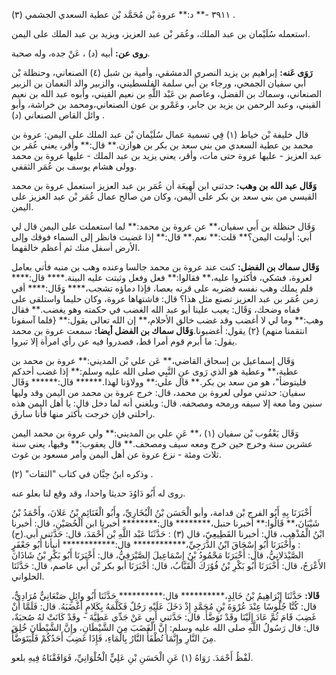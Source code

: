 ٣٩١١ -** د:** عروة بْن مُحَمَّد بْن عطية السعدي الجشمي (٣) .

استعمله سُلَيْمان بن عبد الملك، وعُمَر بْن عبد العزيز، ويزيد بن عبد الملك على اليمن.

**روى عن:** أبيه (د) ، عَنْ جده، وله صحبة.

**رَوَى عَنه:** إبراهيم بن يزيد النصري الدمشقي، وأمية بن شبل (٤) الصنعاني، وحنظلة بْن أَبي سفيان الجمحي، ورجاء بن أَبي سلمة الفلسطيني، والزبير والد النعمان بن الزبير الصنعاني، وسماك بن الفضل، وعاصم بن عَبْد اللَّهِ بن نعيم القيني، وأبوه عبد الله بن نعيم القيني، وعبد الرحمن بن يزيد بن جابر، وعَمْرو بن عون الصنعاني،ومحمد بن خراشة، وأبو وائل القاص الصنعاني (د) .

قال خليفة بْن خياط (١) فِي تسمية عمال سُلَيْمان بْن عبد الملك على اليمن: عروة بن محمد بن عطية السعدي من بني سعد بن بكر بن هوازن.** قال:** وأقر، يعني عُمَر بن عبد العزيز - عليها عروة حتى مات، وأقر، يعني يزيد بن عبد الملك - عليها عروة بن محمد وولى هشام يوسف بن عُمَر الثقفي.

**وَقَال عبد الله بن وهب:** حدثني ابن لَهِيعَة أن عُمَر بن عبد العزيز استعمل عروة بن محمد القيسي من بني سعد بن بكر على اليمن، وكان من صالح عمال عُمَر بْن عبد العزيز على اليمن.

وَقَال حنظلة بن أَبي سفيان،** عن عروة بن محمد:** لما استعملت على اليمن قال لي أبي: أوليت اليمن؟** قلت:** نعم.** قال:** إذا غضبت فانظر إلى السماء فوقك وإلى الأرض أسفل منك ثم أعظم خالقهما.

**وَقَال سماك بن الفضل:** كنت عند عروة بن محمد جالسا وعنده وهب بن منبه فأتي بعامل لعروة، فشكي، فأكثروا عليه،** فقالوا:** فعل وفعل وثبتت عليه البينة.**** قال:**** فلم يملك وهب نفسه فضربه على قرنه بعصا، فإذا دماؤه تشجب،**** وَقَال:**** أفي زمن عُمَر بن عبد العزيز تصنع مثل هذا؟ قال: فاشتهاها عروة، وكان حليما واستلقى على قفاه وضحك، وَقَال: يعيب علينا أبو عبد الله الغضب في حكمته وهو يغضب.** فقال وهب:** وما لي لا أغضب وقد غضب خالق الأحلام،** إن الله تعالى يقول:** {فلما آسفونا انتقمنا منهم) {٢) يقول: أغضبونا.**وَقَال سماك بن الفضل أيضا:** سمعت عروة بن محمد يقول: ما أبرم قوم أمرا قط، فصدروا فيه عن رأي امرأة إلا تبروا.

وَقَال إسماعيل بن إسحاق القاضي،** عَن علي بْن المديني:** عروة بن محمد بن عطية،** وعطية هو الذي رَوى عنِ النَّبِي صلى الله عليه وسلم:** إذا غضب أحدكم فليتوضأ"، هو من سعد بن بكر.** قال علي:** وولاؤنا لهذا.****** قال:****** وَقَال سفيان: حدثني مولى لعروة بن محمد، قال: خرج عروة بن محمد من اليمن وقد وليها سنين وما معه إلا سيفه ورمحه ومصحفه. قال: وبلغني أنه لما دخل قال: يا أهل اليمن هذه راحلتي فإن خرجت بأكثر منها فأنا سارق.

وَقَال يَعْقُوب بْن سفيان (١) ،** عَنِ علي بن المديني:** ولي عروة بن محمد اليمن عشرين سنة وخرج حين خرج ومعه سيف ومصحف.** قال يعقوب:** وفيها، يعني سنة ثلاث ومئة - نزع عروة عن أهل اليمن وأمر مسعود بن غوث.

وذكره ابنُ حِبَّان في كتاب "الثقات" (٢) .

روى له أَبُو دَاوُدَ حديثا واحدا، وقد وقع لنا بعلو عنه.

أَخْبَرَنَا بِهِ أَبُو الفرج بْن قدامة، وأبو الْحَسَن بْنُ الْبُخَارِيِّ، وأَبُو الْغَنَائِمِ بْنُ عَلانَ، وأَحْمَدُ بْنُ شَيْبَانَ،** قَالُوا:** أخبرنا حنبل،******** قال:******** أخبرنا ابن الْحُصَيْنِ، قال: أخبرنا ابْنُ الْمُذْهِب، قال: أخبرنا القَطِيعِيّ، قال (٣) : حَدَّثَنَا عَبْد اللَّهِ بْن أَحْمَدَ، قال: حَدَّثني أبي.(ح) : وأَخْبَرَنَا أَبُو إِسْحَاقَ ابْنُ الدَّرَجِيِّ،************ قال:************ أنبأنا أَبُو جَعْفَرٍ الصَّيْدَلانِيُّ، قال: أَخْبَرَنَا مَحْمُودُ بْنُ إِسْمَاعِيلَ الصَّيْرَفِيُّ، قال: أَخْبَرَنَا أَبُو بَكْرِ بْنُ شَاذَانَ الأَعْرَجُ، قال: أَخْبَرَنَا أَبُو بَكْرِ بْنُ فُوُرَكَ الْقَبَّابُ، قال: أَخْبَرَنَا أبو بكر بْن أَبي عاصم، قال: حَدَّثَنَا الحلواني.

**قَالا:** حَدَّثَنَا إِبْرَاهِيمُ بْنُ خَالِدٍ،********** قال:********** حَدَّثَنَا أَبُو وائِلٍ صَنْعَانِيٌّ مُرَادِيٌّ، قال: كُنَّا جُلُوسًا عِنْدَ عُرْوَةَ بْنِ مُحَمَّدٍ إِذْ دَخَلَ عَلَيْهِ رَجُلٌ فَكَلَّمَهُ بِكَلامٍ أَغْضَبَهُ. قال: فَلَمَّا أَنْ غَضِبَ قَامَ ثُمَّ عَادَ إِلَيْنَا وقَدْ تَوَضَّأَ. قال: حَدَّثني أَبِي عَنْ جَدِّي عَطِيَّةَ - وقَدْ كَانَتْ لهُ صُحبَةٌ، قال: قال رَسُولُ اللَّهِ صلى الله عليه وسلم: إِنَّ الْغَضَبَ مِنَ الشَّيْطَانِ، وإِنَّ الشَّيْطَانَ خُلِقَ مِنَ النَّارِ وإِنَّمَا تُطْفَأُ النَّارُ بِالْمَاءِ، فَإِذَا غَضِبَ أَحَدُكُمْ فَلْيَتَوَضَّأْ.

لَفْظُ أَحْمَدَ. رَوَاهُ (١) عَنِ الْحَسَنِ بْنِ عَلِيٍّ الْحُلْوَانِيِّ، فَوَافَقْنَاهُ فِيهِ بلعو.